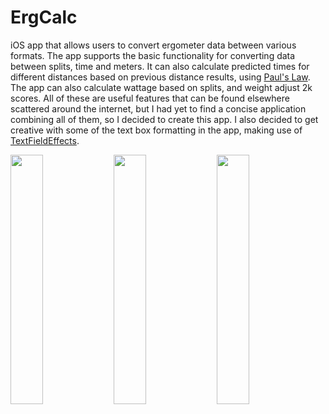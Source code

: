# ErgCalc

iOS app that allows users to convert ergometer data between various formats. The app supports the basic functionality for converting data between splits, time and meters. It can also calculate predicted times for different distances based on previous distance results, using [Paul's Law](http://www.machars.net/). The app can also calculate wattage based on splits, and weight adjust 2k scores. All of these are useful features that can be found elsewhere scattered around the internet, but I had yet to find a concise application combining all of them, so I decided to create this app. I also decided to get creative with some of the text box formatting in the app, making use of [TextFieldEffects](https://github.com/raulriera/TextFieldEffects).

<p float="left">
  <img src="https://user-images.githubusercontent.com/34778680/34396206-c6db89d6-eb5f-11e7-9bbf-ddd234989dfa.jpg" width="32%" />
  <img src="https://user-images.githubusercontent.com/34778680/34396204-c5687fc8-eb5f-11e7-8d8b-1c3d9a3286bc.jpg" width="32%" />  <img src="https://user-images.githubusercontent.com/34778680/34396202-c39a7200-eb5f-11e7-8b39-31a1306e34c2.jpg" width="32%" />
</p>
